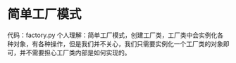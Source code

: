 # 简单工厂模式 
代码：factory.py 
个人理解：简单工厂模式，创建工厂类，工厂类中会实例化各种对象，有各种操作，但是我们并不关心，我们只需要实例化一个工厂类的对象即可，并不需要担心工厂类内部是如何实现的。  

